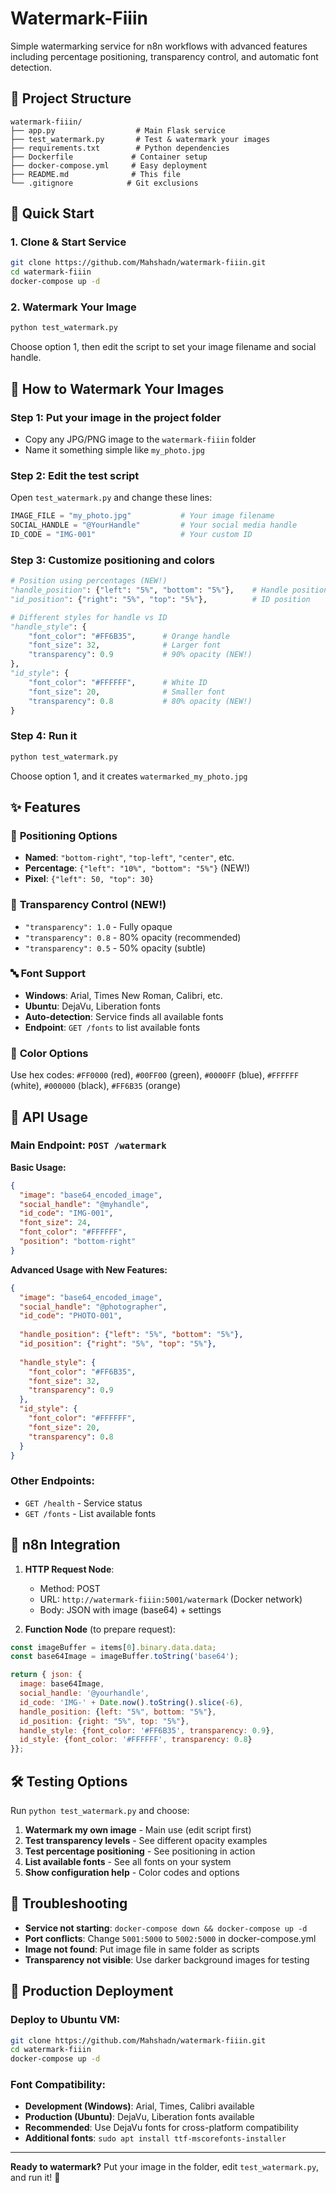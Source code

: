 # Watermark-Fiiin

Simple watermarking service for n8n workflows with advanced features including percentage positioning, transparency control, and automatic font detection.

## 📁 Project Structure

```
watermark-fiiin/
├── app.py                  # Main Flask service
├── test_watermark.py       # Test & watermark your images  
├── requirements.txt        # Python dependencies
├── Dockerfile             # Container setup
├── docker-compose.yml     # Easy deployment
├── README.md              # This file
└── .gitignore            # Git exclusions
```

## 🚀 Quick Start

### 1. Clone & Start Service
```bash
git clone https://github.com/Mahshadn/watermark-fiiin.git
cd watermark-fiiin
docker-compose up -d
```

### 2. Watermark Your Image
```bash
python test_watermark.py
```
Choose option 1, then edit the script to set your image filename and social handle.

## 🎯 How to Watermark Your Images

### Step 1: Put your image in the project folder
- Copy any JPG/PNG image to the `watermark-fiiin` folder
- Name it something simple like `my_photo.jpg`

### Step 2: Edit the test script
Open `test_watermark.py` and change these lines:
```python
IMAGE_FILE = "my_photo.jpg"           # Your image filename
SOCIAL_HANDLE = "@YourHandle"         # Your social media handle
ID_CODE = "IMG-001"                   # Your custom ID
```

### Step 3: Customize positioning and colors
```python
# Position using percentages (NEW!)
"handle_position": {"left": "5%", "bottom": "5%"},    # Handle position
"id_position": {"right": "5%", "top": "5%"},          # ID position

# Different styles for handle vs ID
"handle_style": {
    "font_color": "#FF6B35",      # Orange handle
    "font_size": 32,              # Larger font
    "transparency": 0.9           # 90% opacity (NEW!)
},
"id_style": {
    "font_color": "#FFFFFF",      # White ID
    "font_size": 20,              # Smaller font  
    "transparency": 0.8           # 80% opacity (NEW!)
}
```

### Step 4: Run it
```bash
python test_watermark.py
```
Choose option 1, and it creates `watermarked_my_photo.jpg`

## ✨ Features

### 🎯 **Positioning Options**
- **Named**: `"bottom-right"`, `"top-left"`, `"center"`, etc.
- **Percentage**: `{"left": "10%", "bottom": "5%"}` (NEW!)
- **Pixel**: `{"left": 50, "top": 30}`

### 👻 **Transparency Control** (NEW!)
- `"transparency": 1.0` - Fully opaque
- `"transparency": 0.8` - 80% opacity (recommended)
- `"transparency": 0.5` - 50% opacity (subtle)

### 🔤 **Font Support**
- **Windows**: Arial, Times New Roman, Calibri, etc.
- **Ubuntu**: DejaVu, Liberation fonts
- **Auto-detection**: Service finds all available fonts
- **Endpoint**: `GET /fonts` to list available fonts

### 🎨 **Color Options**
Use hex codes: `#FF0000` (red), `#00FF00` (green), `#0000FF` (blue), `#FFFFFF` (white), `#000000` (black), `#FF6B35` (orange)

## 📡 API Usage

### Main Endpoint: `POST /watermark`

**Basic Usage:**
```json
{
  "image": "base64_encoded_image",
  "social_handle": "@myhandle",
  "id_code": "IMG-001",
  "font_size": 24,
  "font_color": "#FFFFFF",
  "position": "bottom-right"
}
```

**Advanced Usage with New Features:**
```json
{
  "image": "base64_encoded_image",
  "social_handle": "@photographer",
  "id_code": "PHOTO-001",
  
  "handle_position": {"left": "5%", "bottom": "5%"},
  "id_position": {"right": "5%", "top": "5%"},
  
  "handle_style": {
    "font_color": "#FF6B35",
    "font_size": 32,
    "transparency": 0.9
  },
  "id_style": {
    "font_color": "#FFFFFF",
    "font_size": 20, 
    "transparency": 0.8
  }
}
```

### Other Endpoints:
- `GET /health` - Service status
- `GET /fonts` - List available fonts

## 🔗 n8n Integration

1. **HTTP Request Node**:
   - Method: POST
   - URL: `http://watermark-fiiin:5001/watermark` (Docker network)
   - Body: JSON with image (base64) + settings

2. **Function Node** (to prepare request):
```javascript
const imageBuffer = items[0].binary.data.data;
const base64Image = imageBuffer.toString('base64');

return { json: {
  image: base64Image,
  social_handle: '@yourhandle',
  id_code: 'IMG-' + Date.now().toString().slice(-6),
  handle_position: {left: "5%", bottom: "5%"},
  id_position: {right: "5%", top: "5%"},
  handle_style: {font_color: '#FF6B35', transparency: 0.9},
  id_style: {font_color: '#FFFFFF', transparency: 0.8}
}};
```

## 🛠️ Testing Options

Run `python test_watermark.py` and choose:

1. **Watermark my own image** - Main use (edit script first)
2. **Test transparency levels** - See different opacity examples  
3. **Test percentage positioning** - See positioning in action
4. **List available fonts** - See all fonts on your system
5. **Show configuration help** - Color codes and options

## 🔧 Troubleshooting

- **Service not starting**: `docker-compose down && docker-compose up -d`
- **Port conflicts**: Change `5001:5000` to `5002:5000` in docker-compose.yml
- **Image not found**: Put image file in same folder as scripts
- **Transparency not visible**: Use darker background images for testing

## 🚀 Production Deployment

### Deploy to Ubuntu VM:
```bash
git clone https://github.com/Mahshadn/watermark-fiiin.git
cd watermark-fiiin
docker-compose up -d
```

### Font Compatibility:
- **Development (Windows)**: Arial, Times, Calibri available
- **Production (Ubuntu)**: DejaVu, Liberation fonts available  
- **Recommended**: Use DejaVu fonts for cross-platform compatibility
- **Additional fonts**: `sudo apt install ttf-mscorefonts-installer`

---

**Ready to watermark?** Put your image in the folder, edit `test_watermark.py`, and run it! 🎨
